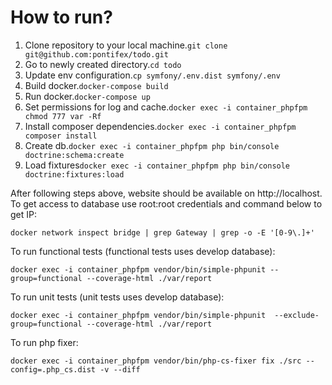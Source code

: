 # How to run?
1. Clone repository to your local machine.```git clone git@github.com:pontifex/todo.git```
2. Go to newly created directory.```cd todo```
3. Update env configuration.```cp symfony/.env.dist symfony/.env```
4. Build docker.```docker-compose build```
5. Run docker.```docker-compose up```
6. Set permissions for log and cache.```docker exec -i container_phpfpm chmod 777 var -Rf```
7. Install composer dependencies.```docker exec -i container_phpfpm composer install```
8. Create db.```docker exec -i container_phpfpm php bin/console doctrine:schema:create```
9. Load fixtures```docker exec -i container_phpfpm php bin/console doctrine:fixtures:load```

After following steps above, website should be available on http://localhost. To get 
access to database use root:root credentials and command below to get IP: 
```
docker network inspect bridge | grep Gateway | grep -o -E '[0-9\.]+'
```

To run functional tests (functional tests uses develop database):
```
docker exec -i container_phpfpm vendor/bin/simple-phpunit --group=functional --coverage-html ./var/report
```

To run unit tests (unit tests uses develop database):
```
docker exec -i container_phpfpm vendor/bin/simple-phpunit  --exclude-group=functional --coverage-html ./var/report
```

To run php fixer:
```
docker exec -i container_phpfpm vendor/bin/php-cs-fixer fix ./src --config=.php_cs.dist -v --diff
```
